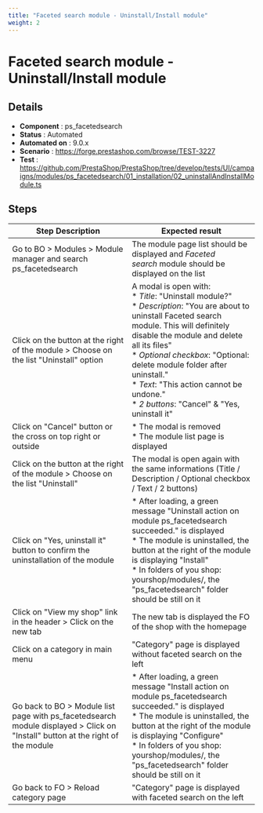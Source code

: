 ```yaml
---
title: "Faceted search module - Uninstall/Install module"
weight: 2
---
```


# Faceted search module - Uninstall/Install module
## Details
* **Component** : ps_facetedsearch
* **Status** : Automated
* **Automated on** : 9.0.x
* **Scenario** : https://forge.prestashop.com/browse/TEST-3227
* **Test** : https://github.com/PrestaShop/PrestaShop/tree/develop/tests/UI/campaigns/modules/ps_facetedsearch/01_installation/02_uninstallAndInstallModule.ts

## Steps
| Step Description | Expected result |
| ----- | ----- |
| Go to BO > Modules > Module manager and search ps_facetedsearch | The module page list should be displayed and *Faceted search* module should be displayed on the list |
| Click on the button at the right of the module > Choose on the list "Uninstall" option | A modal is open with:<br> * *Title*: "Uninstall module?"<br> * *Description*: "You are about to uninstall Faceted search module. This will definitely disable the module and delete all its files"<br> * *Optional* *checkbox*: "Optional: delete module folder after uninstall."<br> * *Text*: "This action cannot be undone."<br> * *2 buttons*: "Cancel" & "Yes, uninstall it" |
| Click on "Cancel" button or the cross on top right or outside | * The modal is removed<br> * The module list page is displayed |
| Click on the button at the right of the module > Choose on the list "Uninstall" | The modal is open again with the same informations (Title / Description / Optional checkbox / Text / 2 buttons) |
| Click on "Yes, uninstall it" button to confirm the uninstallation of the module | * After loading, a green message "Uninstall action on module ps_facetedsearch succeeded." is displayed<br> * The module is uninstalled, the button at the right of the module is displaying "Install"<br> * In folders of you shop: yourshop/modules/, the "ps_facetedsearch" folder should be still on it |
| Click on "View my shop" link in the header > Click on the new tab | The new tab is displayed the FO of the shop with the homepage |
| Click on a category in main menu | "Category" page is displayed without faceted search on the left |
| Go back to BO > Module list page with ps_facetedsearch module displayed > Click on "Install" button at the right of the module | * After loading, a green message "Install action on module ps_facetedsearch succeeded." is displayed<br> * The module is uninstalled, the button at the right of the module is displaying "Configure"<br> * In folders of you shop: yourshop/modules/, the "ps_facetedsearch" folder should be still on it |
| Go back to FO > Reload category page | "Category" page is displayed with faceted search on the left |
